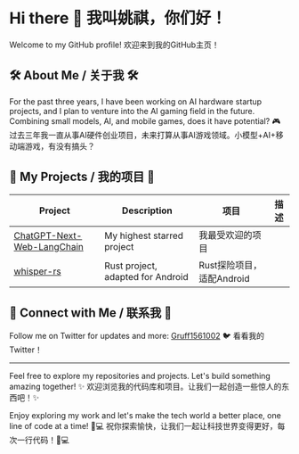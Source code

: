 # Hi there 👋 我叫姚祺，你们好！

Welcome to my GitHub profile! 欢迎来到我的GitHub主页！

## 🛠️ About Me / 关于我 🛠️

For the past three years, I have been working on AI hardware startup projects, and I plan to venture into the AI gaming field in the future. Combining small models, AI, and mobile games, does it have potential? 🎮 过去三年我一直从事AI硬件创业项目，未来打算从事AI游戏领域。小模型+AI+移动端游戏，有没有搞头？

## 🌟 My Projects / 我的项目 🌟

| Project | Description | 项目 | 描述 |
| ------- | ----------- | ---- | ---- |
| [ChatGPT-Next-Web-LangChain](https://github.com/yaoqi3344/ChatGPT-Next-Web-LangChain) | My highest starred project | 我最受欢迎的项目 | |
| [whisper-rs](https://github.com/yaoqi3344/whisper-rs) | Rust project, adapted for Android | Rust探险项目，适配Android | |

## 📱 Connect with Me / 联系我 📱

Follow me on Twitter for updates and more: [Gruff1561002](https://x.com/Gruff1561002) 🐦 看看我的Twitter！

---

Feel free to explore my repositories and projects. Let's build something amazing together! ✨ 欢迎浏览我的代码库和项目。让我们一起创造一些惊人的东西吧！✨

Enjoy exploring my work and let's make the tech world a better place, one line of code at a time! 🤖💻 祝你探索愉快，让我们一起让科技世界变得更好，每次一行代码！🤖💻
